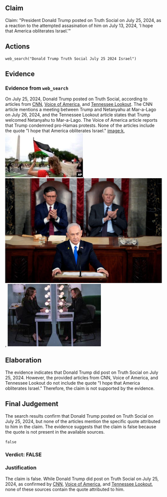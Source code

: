 ## Claim
Claim: "President Donald Trump posted on Truth Social on July 25, 2024, as a reaction to the attempted assasination of him on July 13, 2024, 'I hope that America obliterates Israel.'"

## Actions
```
web_search("Donald Trump Truth Social July 25 2024 Israel")
```

## Evidence
### Evidence from `web_search`
On July 25, 2024, Donald Trump posted on Truth Social, according to articles from [CNN](https://www.cnn.com/2024/07/26/politics/trump-netanyahu-meeting-mar-a-lago), [Voice of America](https://www.voanews.com/a/harris-trump-condemn-pro-hamas-protest-near-us-capitol/7713095.html), and [Tennessee Lookout](https://tennesseelookout.com/2024/07/25/in-capitol-address-israeli-leader-calls-for-u-s-backing-to-defeat-hamas/). The CNN article mentions a meeting between Trump and Netanyahu at Mar-a-Lago on July 26, 2024, and the Tennessee Lookout article states that Trump welcomed Netanyahu to Mar-a-Lago. The Voice of America article reports that Trump condemned pro-Hamas protests. None of the articles include the quote "I hope that America obliterates Israel." <image:k>, ![image 5352](media/2025-08-23_01-36-1755913004-996719.jpg), ![image 5354](media/2025-08-23_01-36-1755913008-261964.jpg), ![image 5357](media/2025-08-23_01-36-1755913017-893899.jpg)


## Elaboration
The evidence indicates that Donald Trump did post on Truth Social on July 25, 2024. However, the provided articles from CNN, Voice of America, and Tennessee Lookout do not include the quote "I hope that America obliterates Israel." Therefore, the claim is not supported by the evidence.


## Final Judgement
The search results confirm that Donald Trump posted on Truth Social on July 25, 2024, but none of the articles mention the specific quote attributed to him in the claim. The evidence suggests that the claim is false because the quote is not present in the available sources.

`false`

### Verdict: FALSE

### Justification
The claim is false. While Donald Trump did post on Truth Social on July 25, 2024, as confirmed by [CNN](https://www.cnn.com/2024/07/26/politics/trump-netanyahu-meeting-mar-a-lago), [Voice of America](https://www.voanews.com/a/harris-trump-condemn-pro-hamas-protest-near-us-capitol/7713095.html), and [Tennessee Lookout](https://tennesseelookout.com/2024/07/25/in-capitol-address-israeli-leader-calls-for-u-s-backing-to-defeat-hamas/), none of these sources contain the quote attributed to him.
